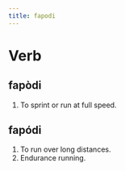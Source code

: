 ```yaml
---
title: fapodi
---
```


# Verb

## fapòdi

1. To sprint or run at full speed.

## fapódi

1. To run over long distances.
2. Endurance running.

